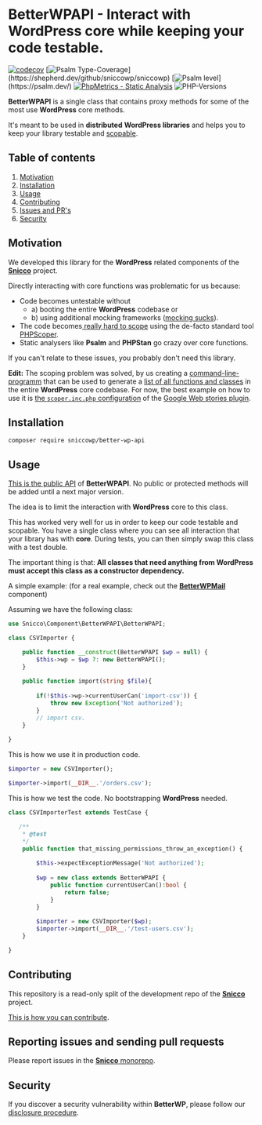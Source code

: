 # BetterWPAPI - Interact with WordPress core while keeping your code testable.

[![codecov](https://img.shields.io/badge/Coverage-100%25-success
)](https://codecov.io/gh/sniccowp/sniccowp)
[![Psalm Type-Coverage](https://shepherd.dev/github/sniccowp/sniccowp/coverage.svg?)](https://shepherd.dev/github/sniccowp/sniccowp)
[![Psalm level](https://shepherd.dev/github/sniccowp/sniccowp/level.svg?)](https://psalm.dev/)
[![PhpMetrics - Static Analysis](https://img.shields.io/badge/PhpMetrics-Static_Analysis-2ea44f)](https://sniccowp.github.io/sniccowp/phpmetrics/BetterWPAPI/index.html)
![PHP-Versions](https://img.shields.io/badge/PHP-%5E7.4%7C%5E8.0%7C%5E8.1-blue)

**BetterWPAPI** is a single class that contains proxy methods for some of the most use **WordPress** core methods.

It's meant to be used in **distributed** **WordPress libraries** and helps you to keep your library testable and
[scopable](https://github.com/humbug/php-scoper).

## Table of contents

1. [Motivation](#motivation)
2. [Installation](#installation)
3. [Usage](#usage)
4. [Contributing](#contributing)
5. [Issues and PR's](#reporting-issues-and-sending-pull-requests)
6. [Security](#security)

## Motivation

We developed this library for the **WordPress** related components of the
[**Snicco**](https://github.com/sniccowp/sniccowp) project.

Directly interacting with core functions was problematic for us because:

- Code becomes untestable without
    - a) booting the entire **WordPress** codebase or
    - b) using additional mocking frameworks ([mocking sucks](https://twitter.com/icooper/status/1036527957798412288)).
- The code becomes[ really hard to scope](https://github.com/humbug/php-scoper/issues/303) using the de-facto standard
  tool [PHPScoper](https://github.com/humbug/php-scoper).
- Static analysers like **Psalm** and **PHPStan** go crazy over core functions.

If you can't relate to these issues, you probably don't need this library.

**Edit:** The scoping problem was solved, by us creating
a [command-line-programm](https://github.com/sniccowp/php-scoper-excludes) that can be used to generate
a [list of all functions and classes](https://github.com/sniccowp/php-scoper-wordpress-excludes/blob/master/generated/exclude-wordpress-functions.json)
in the entire **WordPress** core codebase. For now, the best example on how to use it
is [the `scoper.inc.php` configuration](https://github.com/GoogleForCreators/web-stories-wp/blob/main/scoper.inc.php#L13)
of the [Google Web stories plugin](https://github.com/GoogleForCreators/web-stories-wp).

## Installation

```shell
composer require sniccowp/better-wp-api
```

## Usage

[This is the public API](https://github.com/sniccowp/better-wp-api/blob/master/src/BetterWPAPI.php#L36) of
**BetterWPAPI**. No public or protected methods will be added until a next major version.

The idea is to limit the interaction with **WordPress** core to this class.

This has worked very well for us in order to keep our code testable and scopable. You have a single class where you can
see all interaction that your library has with **core**. During tests, you can then simply swap this class with a test
double.

The important thing is that: **All classes that need anything from WordPress must accept this class as a constructor
dependency.**

A simple example: (for a real example, check out the 
[**BetterWPMail**](https://github.com/sniccowp/sniccowp/blob/licensing-and-docs/src/Snicco/Component/better-wp-mail/src/WPMailAPI.php)
component)

Assuming we have the following class:

```php
use Snicco\Component\BetterWPAPI\BetterWPAPI;

class CSVImporter {

    public function __construct(BetterWPAPI $wp = null) {
        $this->wp = $wp ?: new BetterWPAPI();
    }
    
    public function import(string $file){
    
        if(!$this->wp->currentUserCan('import-csv')) {
            throw new Exception('Not authorized');
        }
        // import csv.
    }
    
}
```

This is how we use it in production code.

```php
$importer = new CSVImporter();

$importer->import(__DIR__.'/orders.csv');
```

This is how we test the code. No bootstrapping **WordPress** needed.

```php 
class CSVImporterTest extends TestCase {

   /**
    * @test
    */
    public function that_missing_permissions_throw_an_exception() {
        
        $this->expectExceptionMessage('Not authorized');
        
        $wp = new class extends BetterWPAPI {
            public function currentUserCan():bool {
                return false;
            }
        }
        
        $importer = new CSVImporter($wp);
        $importer->import(__DIR__.'/test-users.csv');
    }

}

```

## Contributing

This repository is a read-only split of the development repo of the [**Snicco**](https://github.com/sniccowp/sniccowp)
project.

[This is how you can contribute](https://github.com/sniccowp/sniccowp/blob/master/CONTRIBUTING.md).

## Reporting issues and sending pull requests

Please report issues in the
[**Snicco** monorepo](https://github.com/sniccowp/sniccowp/blob/master/CONTRIBUTING.md##using-the-issue-tracker).

## Security

If you discover a security vulnerability within **BetterWP**, please follow
our [disclosure procedure](https://github.com/sniccowp/sniccowp/blob/master/SECURITY.md).
